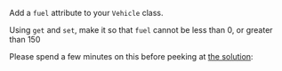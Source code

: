 
Add a `fuel` attribute to your `Vehicle` class.

  

Using `get` and `set`, make it so that `fuel` cannot be less than 0, or greater than 150

Please spend a few minutes on this before peeking at [the solution](https://codepen.io/ElevationPen/pen/MMgXGV?editors=0010):
